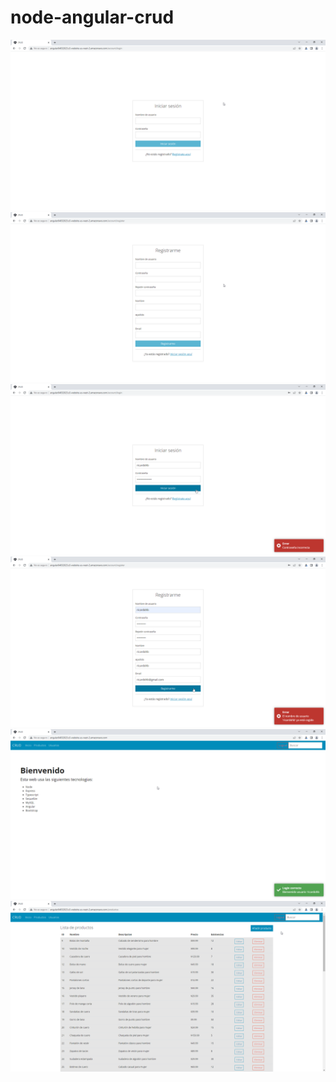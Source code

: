 # node-angular-crud

![](screenshots/login.png)
![](screenshots/registro.png)
![](screenshots/login-error.png)
![](screenshots/registro-error.png)
![](screenshots/bienvenida.png)
![](screenshots/productos-crud.png)